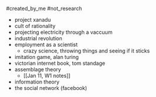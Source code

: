 #created_by_me #not_research
- project xanadu 
- cult of rationality 
- projecting electricity through a vaccuum
- industrial revolution 
- employment as a scientist 
	- crazy science, throwing things and seeing if it sticks
- imitation game, alan turing 
- victorian internet book, tom standage 
- assemblage theory 
	- [[Jan 11, W1 notes]]
- information theory
- the social network (facebook)
